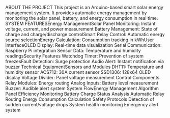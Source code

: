 ABOUT THE PROJECT
This project is an Arduino-based smart solar energy management system. It provides automatic energy management by monitoring the solar panel, battery, and energy consumption in real time.
SYSTEM FEATURESEnergy
ManagementSolar Panel Monitoring: Instant voltage, current, and power measurement
Battery Management: State of charge and charge/discharge controlSmart 
Relay Control: Automatic energy source selectionEnergy 
Calculation: Consumption tracking in kWhUser 
InterfaceOLED Display: Real-time data visualization
Serial Communication: Raspberry Pi integration
Sensor Data: Temperature and humidity readingsSecurity Features
Watchdog Timer: Prevention of system freezesFault Detection: Surge protection
Audio Alert: Instant notification via buzzer
Technical EquipmentSensors and Modules
DHT11: Temperature and humidity sensor
ACS712: 30A current sensor
SSD1306: 128x64 OLED display
Voltage Divider: Panel voltage measurement
Control Components
Relay Modules: Energy routing
Analog Inputs: Battery level measurement
Buzzer: Audible alert system
System FlowEnergy Management Algorithm
Panel Efficiency Monitoring
Battery Charge Status Analysis
Automatic Relay Routing
Energy Consumption Calculation
Safety Protocols
Detection of sudden current/voltage drops
System health monitoring
Emergency alert system
